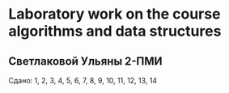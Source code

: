 # Laboratory work on the course algorithms and data structures
## Светлаковой Ульяны 2-ПМИ
Сдано:
1, 2, 3, 4, 5, 6, 7, 8, 9, 10, 11, 12, 13, 14
